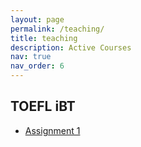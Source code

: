 ```yaml
---
layout: page
permalink: /teaching/
title: teaching
description: Active Courses
nav: true
nav_order: 6
---
```


<!-- For now, this page is assumed to be a static description of your courses. You can convert it to a collection similar to `_projects/` so that you can have a dedicated page for each course.

Organize your courses by years, topics, or universities, however you like! -->

<h2>TOEFL iBT</h2>
<ul>
<li><a href="../assets/pdf/assignment_1.pdf">Assignment 1</a></li>
</ul>